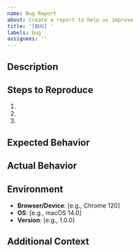 ```yaml
---
name: Bug Report
about: Create a report to help us improve
title: '[BUG] '
labels: bug
assignees: ''
---
```


## Description

## Steps to Reproduce

1.
2.
3.

## Expected Behavior

## Actual Behavior

## Environment

- **Browser/Device**: [e.g., Chrome 120]
- **OS**: [e.g., macOS 14.0]
- **Version**: [e.g., 1.0.0]

## Additional Context
